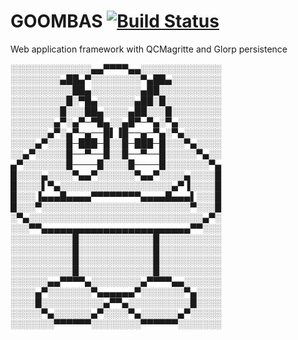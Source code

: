 # GOOMBAS [![Build Status](https://travis-ci.org/Afibre/GOOMBAS.png?branch=master)](https://travis-ci.org/Afibre/GOOMBAS)
Web application framework with QCMagritte and Glorp persistence

░░░░░░░░░░░░░▄▄▀▀▀▀▄▄░░░░░░░░░░░░░
░░░░░░░░▄██▄▀░░░░░░░░▀▄██▄░░░░░░░░
░░░░░░░░░░██▄░░░░░░░░▄██░░░░░░░░░░
░░░░░░░░░█░▀█▄░░░░░░▄██░█░░░░░░░░░
░░░░░░░░█░░░██▄░░░░▄██░░░█░░░░░░░░
░░░░░░░▄▀░▄▀─▀█▄░░▄█▀─▀▄░▀▄░░░░░░░
░░░░░░▄▀░▄▀─▄──█▌▐█──▄─▀▄░▀▄░░░░░░
░░░░▄▀░░░█─███─█░░█─███─█░░░▀▄░░░░
░░▄▀░░░░░█──▀──█░░█──▀──█░░░░░▀▄░░
▄▀░░░░░░░█────█░░░░█────█░░░░░░░▀▄
█░░░░▄░░░░▀▄▄▀░░░░░░▀▄▄▀░░░░▄░░░░█
█░░░░▌▀▄░░░░░░░░░░░░░░░░░░▄▀▐░░░░█
█░░░▐▄▄▄█▄▄▄▄▀▀▀▀▀▀▀▀▄▄▄▄█▄▄▄▌░░░█
█░░░▀░░░░░░░░░░░░░░░░░░░░░░░░▀░░░█
░▀▄░░░░░░░░░░░░░░░░░░░░░░░░░░░░▄▀░
░░░▀▀▄▄▄▄▄▄▄▄▄▄▄▄▄▄▄▄▄▄▄▄▄▄▄▄▀▀░░░
░░░░░░░░░░█░░░░░░░░░░░░█░░░░░░░░░░
░░░░░░░░░░█░░░░░░░░░░░░█░░░░░░░░░░
░░░░░░░░░░█░░░░░░░░░░░░█░░░░░░░░░░
░░░░░░░░░░█░░░░░░░░░░░░█░░░░░░░░░░
░░░░░░▄▄▀▀▀▀▄░░░░░░░░▄▀▀▀▀▄▄░░░░░░
░░░░▄▀░░░░░░░▀▄▄▄▄▄▄▀░░░░░░░▀▄░░░░
░░░░█░░░░░░░░░░▄▀▀▄░░░░░░░░░░█░░░░
░░░░░▀▄░░░░░░▄▀░░░░▀▄░░░░░░▄▀░░░░░
░░░░░░░▀▀▀▀▀▀░░░░░░░░▀▀▀▀▀▀░░░░░░░
